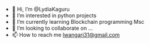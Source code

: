 - 👋 Hi, I’m @LydiaKaguru
- 👀 I’m interested in python projects
- 🌱 I’m currently learning Blockchain programming Msc
- 💞️ I’m looking to collaborate on ...
- 📫 How to reach me lwangari31@gmail.com

<!---
LydiaKaguru/LydiaKaguru is a ✨ special ✨ repository because its `README.md` (this file) appears on your GitHub profile.
You can click the Preview link to take a look at your changes.
--->
